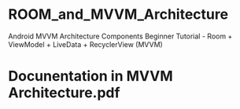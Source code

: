 # ROOM_and_MVVM_Architecture
Android MVVM Architecture Components Beginner Tutorial - Room + ViewModel + LiveData + RecyclerView (MVVM)

# Docunentation in MVVM Architecture.pdf

